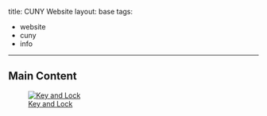 title: CUNY Website
layout: base
tags:
  - website
  - cuny
  - info
---
<h2 class="mainHeading">Main Content</h2>
<a href="keyandlock.html" class="card-link"> <!--this is to talk about the indvidual images sends it to a different page-->
<article class="program-card">
<figure><img src="/images/lockandkey1.png" alt="Key and Lock" class="img-responsive"> <figcaption class="captions">Key and Lock</figcaption></figure>
</article>
</a>